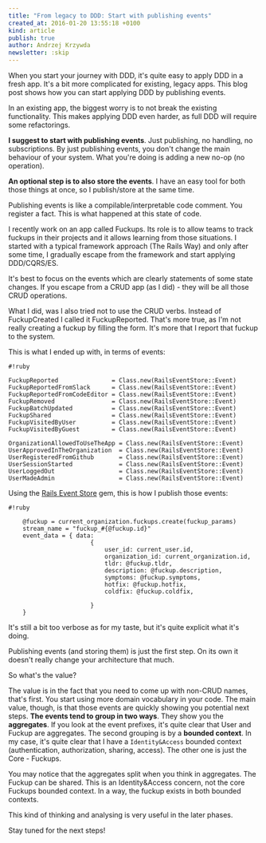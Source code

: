 ```yaml
---
title: "From legacy to DDD: Start with publishing events"
created_at: 2016-01-20 13:55:18 +0100
kind: article
publish: true
author: Andrzej Krzywda
newsletter: :skip
---
```


When you start your journey with DDD, it's quite easy to apply DDD in a fresh app. It's a bit more complicated for existing, legacy apps.
This blog post shows how you can start applying DDD by publishing events.

<!-- more -->

In an existing app, the biggest worry is to not break the existing functionality. This makes applying DDD even harder, as full DDD will require some refactorings.

**I suggest to start with publishing events**. Just publishing, no handling, no subscriptions. By just publishing events, you don't change the main behaviour of your system. What you're doing is adding a new no-op (no operation).

**An optional step is to also store the events**. I have an easy tool for both those things at once, so I publish/store at the same time.

Publishing events is like a compilable/interpretable code comment. You register a fact. This is what happened at this state of code.

I recently work on an app called Fuckups. Its role is to allow teams to track fuckups in their projects and it allows learning from those situations. I started with a typical framework approach (The Rails Way) and only after some time, I gradually escape from the framework and start applying DDD/CQRS/ES.

It's best to focus on the events which are clearly statements of some state changes. If you escape from a CRUD app (as I did) - they will be all those CRUD operations.

What I did, was I also tried not to use the CRUD verbs. Instead of FuckupCreated I called it FuckupReported. That's more true, as I'm not really creating a fuckup by filling the form. It's more that I report that fuckup to the system.

This is what I ended up with, in terms of events:

```
#!ruby

FuckupReported               = Class.new(RailsEventStore::Event)
FuckupReportedFromSlack      = Class.new(RailsEventStore::Event)
FuckupReportedFromCodeEditor = Class.new(RailsEventStore::Event)
FuckupRemoved                = Class.new(RailsEventStore::Event)
FuckupBatchUpdated           = Class.new(RailsEventStore::Event)
FuckupShared                 = Class.new(RailsEventStore::Event)
FuckupVisitedByUser          = Class.new(RailsEventStore::Event)
FuckupVisitedByGuest         = Class.new(RailsEventStore::Event)

OrganizationAllowedToUseTheApp = Class.new(RailsEventStore::Event)
UserApprovedInTheOrganization  = Class.new(RailsEventStore::Event)
UserRegisteredFromGithub       = Class.new(RailsEventStore::Event)
UserSessionStarted             = Class.new(RailsEventStore::Event)
UserLoggedOut                  = Class.new(RailsEventStore::Event)
UserMadeAdmin                  = Class.new(RailsEventStore::Event)
```

Using the [Rails Event Store](https://github.com/arkency/rails_event_store) gem, this is how I publish those events:

```
#!ruby

    @fuckup = current_organization.fuckups.create(fuckup_params)
    stream_name = "fuckup_#{@fuckup.id}"
    event_data = { data:
                       {
                           user_id: current_user.id,
                           organization_id: current_organization.id,
                           tldr: @fuckup.tldr,
                           description: @fuckup.description,
                           symptoms: @fuckup.symptoms,
                           hotfix: @fuckup.hotfix,
                           coldfix: @fuckup.coldfix,

                       }
    }
```

It's still a bit too verbose as for my taste, but it's quite explicit what it's doing.

Publishing events (and storing them) is just the first step. On its own it doesn't really change your architecture that much.

So what's the value?

The value is in the fact that you need to come up with non-CRUD names, that's first. You start using more domain vocabulary in your code.
The main value, though, is that those events are quickly showing you potential next steps. **The events tend to group in two ways**.
They show you the **aggregates**. If you look at the event prefixes, it's quite clear that User and Fuckup are aggregates.
The second grouping is by a **bounded context**. In my case, it's quite clear that I have a `Identity&Access` bounded context (authentication, authorization, sharing, access). The other one is just the Core - Fuckups.

You may notice that the aggregates split when you think in aggregates. The Fuckup can be shared. This is an Identity&Access concern, not the core Fuckups bounded context. In a way, the fuckup exists in both bounded contexts.

This kind of thinking and analysing is very useful in the later phases.

Stay tuned for the next steps!
